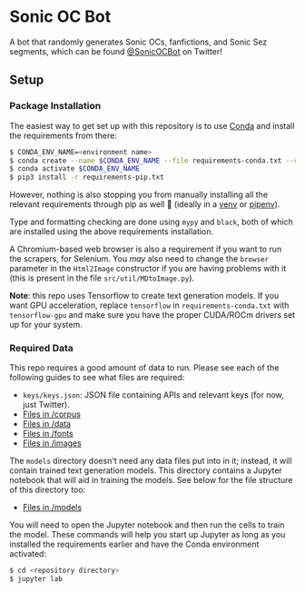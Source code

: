 # Sonic OC Bot

A bot that randomly generates Sonic OCs, fanfictions, and Sonic Sez segments, which can be found [@SonicOCBot](https://twitter.com/SonicOCBot) on Twitter!

## Setup

### Package Installation

The easiest way to get set up with this repository is to use [Conda](https://www.anaconda.com/) and install the requirements from there:

```sh
$ CONDA_ENV_NAME=<environment name>
$ conda create --name $CONDA_ENV_NAME --file requirements-conda.txt --channel conda-forge
$ conda activate $CONDA_ENV_NAME
$ pip3 install -r requirements-pip.txt
```

However, nothing is also stopping you from manually installing all the relevant requirements through pip as well 🙂 (ideally in a [venv](https://docs.python.org/3/library/venv.html) or [pipenv](https://pipenv.pypa.io/en/latest/)).

Type and formatting checking are done using `mypy` and `black`, both of which are installed using the above requirements installation.

A Chromium-based web browser is also a requirement if you want to run the scrapers, for Selenium. You *may* also need to change the `browser` parameter in the `Html2Image` constructor if you are having problems with it (this is present in the file `src/util/MDtoImage.py`).

**Note**: this repo uses Tensorflow to create text generation models. If you want GPU acceleration, replace `tensorflow` in `requirements-conda.txt` with `tensorflow-gpu` and make sure you have the proper CUDA/ROCm drivers set up for your system.

### Required Data

This repo requires a good amount of data to run. Please see each of the following guides to see what files are required:

- `keys/keys.json`: JSON file containing APIs and relevant keys (for now, just Twitter).
- [Files in /corpus](corpus/CORPUS-README.md)
- [Files in /data](data/DATA-README.md)
- [Files in /fonts](fonts/FONTS-README.md)
- [Files in /images](images/IMAGES-README.md)

The `models` directory doesn't need any data files put into in it; instead, it will contain trained text generation models. This directory contains a Jupyter notebook that will aid in training the models. See below for the file structure of this directory too:

- [Files in /models](models/MODELS-README.md)

You will need to open the Jupyter notebook and then run the cells to train the model. These commands will help you start up Jupyter as long as you installed the requirements earlier and have the Conda environment activated:

```sh
$ cd <repository directory>
$ jupyter lab
```
